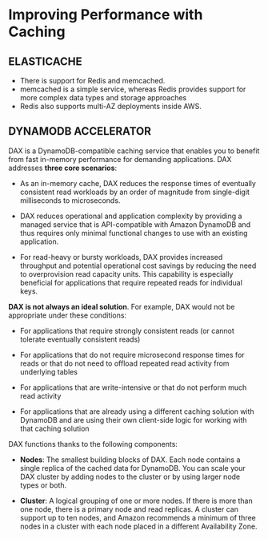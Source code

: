 # Improving Performance with Caching

## ELASTICACHE

- There is support for Redis and memcached.
- memcached is a simple service, whereas Redis provides support for more complex data types and storage approaches
- Redis also supports multi-AZ deployments inside AWS.

## DYNAMODB ACCELERATOR

DAX is a DynamoDB-compatible caching service that enables you to benefit from fast in-memory performance for demanding applications. DAX addresses **three core scenarios**:

- As an in-memory cache, DAX reduces the response times of eventually consistent read workloads by an order of magnitude from single-digit milliseconds to microseconds.

- DAX reduces operational and application complexity by providing a managed service that is API-compatible with Amazon DynamoDB and thus requires only minimal functional changes to use with an existing application.

- For read-heavy or bursty workloads, DAX provides increased throughput and potential operational cost savings by reducing the need to overprovision read capacity units. This capability is especially beneficial for applications that require repeated reads for individual keys.

**DAX is not always an ideal solution**. For example, DAX would not be appropriate under these conditions:

- For applications that require strongly consistent reads (or cannot tolerate eventually consistent reads)

- For applications that do not require microsecond response times for reads or that do not need to offload repeated read activity from underlying tables

- For applications that are write-intensive or that do not perform much read activity

- For applications that are already using a different caching solution with DynamoDB and are using their own client-side logic for working with that caching solution

DAX functions thanks to the following components:

- **Nodes**: The smallest building blocks of DAX. Each node contains a single replica of the cached data for DynamoDB. You can scale your DAX cluster by adding nodes to the cluster or by using larger node types or both.

- **Cluster**: A logical grouping of one or more nodes. If there is more than one node, there is a primary node and read replicas. A cluster can support up to ten nodes, and Amazon recommends a minimum of three nodes in a cluster with each node placed in a different Availability Zone.
